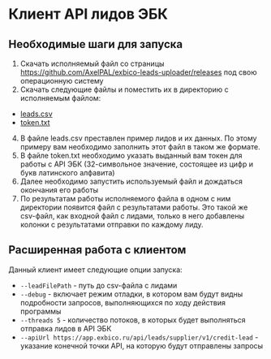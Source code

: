 # Клиент API лидов ЭБК
## Необходимые шаги для запуска

1. Скачать исполняемый файл со страницы https://github.com/AxelPAL/exbico-leads-uploader/releases под свою операционную систему
2. Скачать следующие файлы и поместить их в директорию с исполняемым файлом:
- [leads.csv](https://raw.githubusercontent.com/AxelPAL/exbico-leads-uploader/main/leads.csv)
- [token.txt](https://raw.githubusercontent.com/AxelPAL/exbico-leads-uploader/main/token.txt)
4. В файле leads.csv преставлен пример лидов и их данных. По этому примеру вам необходимо заполнить этот файл в таком же формате.
5. В файле token.txt необходимо указать выданный вам токен для работы с API ЭБК (32-символьное значение, состоящее из цифр и букв латинского алфавита)
6. Далее необходимо запустить используемый файл и дождаться окончания его работы
7. По результатам работы исполняемого файла в одном с ним директории появится файл с результатами работы. Это такой же csv-файл, как входной файл с лидами, только в него добавлены колонки с результатами отправки по каждому лиду.

## Расширенная работа с клиентом

Данный клиент имеет следующие опции запуска:

- `--leadFilePath` - путь до csv-файла с лидами
- `--debug` - включает режим отладки, в котором вам будут видны подробности запросов, выполняющихся по ходу действия программы
- `--threads 5` - количество потоков, в которых будет выполняться отправка лидов в API ЭБК
- `--apiUrl https://app.exbico.ru/api/leads/supplier/v1/credit-lead` - указание конечной точки API, на которую будут отправлены запросы